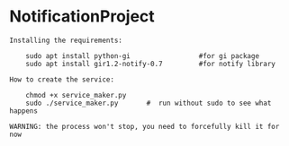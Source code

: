 # NotificationProject

    Installing the requirements:

        sudo apt install python-gi                 #for gi package
        sudo apt install gir1.2-notify-0.7         #for notify library

    How to create the service:

        chmod +x service_maker.py
        sudo ./service_maker.py       #  run without sudo to see what happens

    WARNING: the process won't stop, you need to forcefully kill it for now